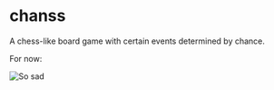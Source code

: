 # chanss
A chess-like board game with certain events determined by chance.

For now:

![So sad](https://media3.giphy.com/media/iARH0tQ56i0ZOp17j8/giphy.gif)
